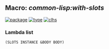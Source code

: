 ## Macro: ***common-lisp:with-slots***
[![package](https://img.shields.io/badge/Package-COMMON--LISP-5f9ea0.svg?style=social&colorA=999999)](../) [![type](https://img.shields.io/badge/Type-Macro-5f9ea0.svg?style=social&colorA=999999)](../#macro) [![clhs](https://img.shields.io/badge/CLHS-WITH--SLOTS-5f9ea0.svg?style=social&colorA=999999)](http://www.lispworks.com/documentation/HyperSpec/Body/m_w_slts.htm) 
### Lambda list
```
(SLOTS INSTANCE &BODY BODY)
```

